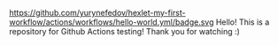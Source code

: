 https://github.com/yurynefedov/hexlet-my-first-workflow/actions/workflows/hello-world.yml/badge.svg
Hello! This is a repository for Github Actions testing!
Thank you for watching :)
